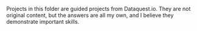Projects in this folder are guided projects from Dataquest.io. They are not original content, but the answers are all my own, and I believe they demonstrate important skills.
